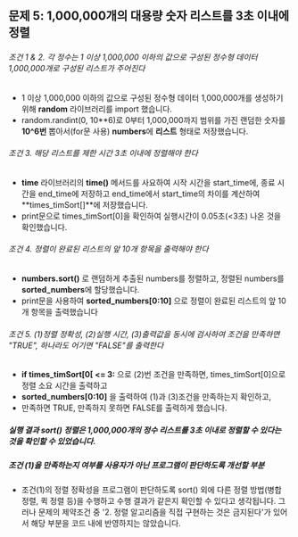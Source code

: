 ## 문제 5: 1,000,000개의 대용량 숫자 리스트를 3초 이내에 정렬

###### 조건 1 & 2. 각 정수는 1 이상 1,000,000 이하의 값으로 구성된 정수형 데이터 1,000,000개로 구성된 리스트가 주어진다
- 1 이상 1,000,000 이하의 값으로 구성된 정수형 데이터 1,000,000개를 생성하기 위해 **random** 라이브러리를 import 했습니다.
- random.randint(0, 10**6)로 0부터 1,000,000까지 범위를 가진 랜덤한 숫자를 **10^6번** 뽑아서(for문 사용) **numbers**에 **리스트** 형태로 저장했습니다.
###### 조건 3. 해당 리스트를 제한 시간 3초 이내에 정렬해야 한다
- **time** 라이브러리의 **time()** 메서드를 사요하여 시작 시간을 start_time에, 종료 시간을 end_time에 저장하고 end_time에서 start_time의 차이를 계산하여 **times_timSort[]**에 저장했습니다.
- print문으로 times_timSort[0]을 확인하여 실행시간이 0.05초(<3초) 나온 것을 확인했습니다.
###### 조건 4. 정렬이 완료된 리스트의 앞 10개 항목을 출력해야 한다
- **numbers.sort()** 로 랜덤하게 추출된 numbers를 정렬하고, 정렬된 numbers를 **sorted_numbers**에 할당했습니다.
- print문을 사용하여 **sorted_numbers[0:10]** 으로 정렬이 완료된 리스트의 앞 10개 항목을 출력했습니다
###### 조건 5. (1)정렬 정확성, (2)실행 시간, (3)출력값을 동시에 검사하여 조건을 만족하면 "TRUE", 하나라도 어기면 "FALSE"를 출력한다
- **if times_timSort[0[ <= 3:** 으로 (2)번 조건을 만족하면, times_timSort[0]으로 정렬 소요 시간을 출력하고
- **sorted_numbers[0:10]** 을 출력하여 (1)과 (3)조건을 만족하는지 확인하고,
- 만족하면 TRUE, 만족하지 못하면 FALSE를 출력하게 했습니다.

##### 실행 결과 sort() 정렬은 1,000,000개의 정수 리스트를 3초 이내로 정렬할 수 있다는 것을 확인할 수 있었습니다.
##### 조건 (1)을 만족하는지 여부를 사용자가 아닌 프로그램이 판단하도록 개선할 부분
  - 조건(1)의 정렬 정확성을 프로그램이 판단하도록 sort() 외에 다른 정렬 방법(병합 정렬, 퀵 정렬 등)을 수행하고 수행 결과가 같은지 확인할 수 있다고 생각됩니다. 그러나 문제의 제약조건 중 '2. 정렬 알고리즘을 직접 구현하는 것은 금지된다'가 있어서 해당 부분을 코드 내에 반영하지는 않았습니다.
